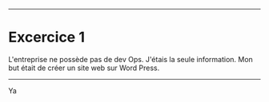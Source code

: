 -------------------------

# Excercice 1

L'entreprise ne possède pas de dev Ops. 
J'étais la seule information. Mon but était de créer un site web sur Word Press.

------------------------

Ya